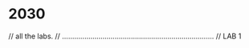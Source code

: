 # 2030
// all the labs.
// ...........................................................................
// LAB 1

